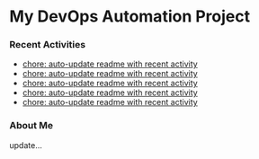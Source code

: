 # My DevOps Automation Project

### Recent Activities
<!-- activity:START -->
- [chore: auto-update readme with recent activity](https://github.com/kaigiii/mybowling-app/commit/2933667969438a5e1878490eb2f3ea2204de6b61)
- [chore: auto-update readme with recent activity](https://github.com/kaigiii/mybowling-app/commit/633488e6b73b386a1a86a36e2ccd63ce9b892c21)
- [chore: auto-update readme with recent activity](https://github.com/kaigiii/mybowling-app/commit/44bcf3cc5f70b2078f3c81c83013af77967742eb)
- [chore: auto-update readme with recent activity](https://github.com/kaigiii/mybowling-app/commit/ac93c867c5cce32b441f4a9a02dab9c5e2183904)
- [chore: auto-update readme with recent activity](https://github.com/kaigiii/mybowling-app/commit/1022cf8f3b034ee34d71062fc324a63b3800c9da)
<!-- activity:END -->

### About Me
<!-- MYLINKS:START -->
<!-- MYLINKS:END -->

update...
